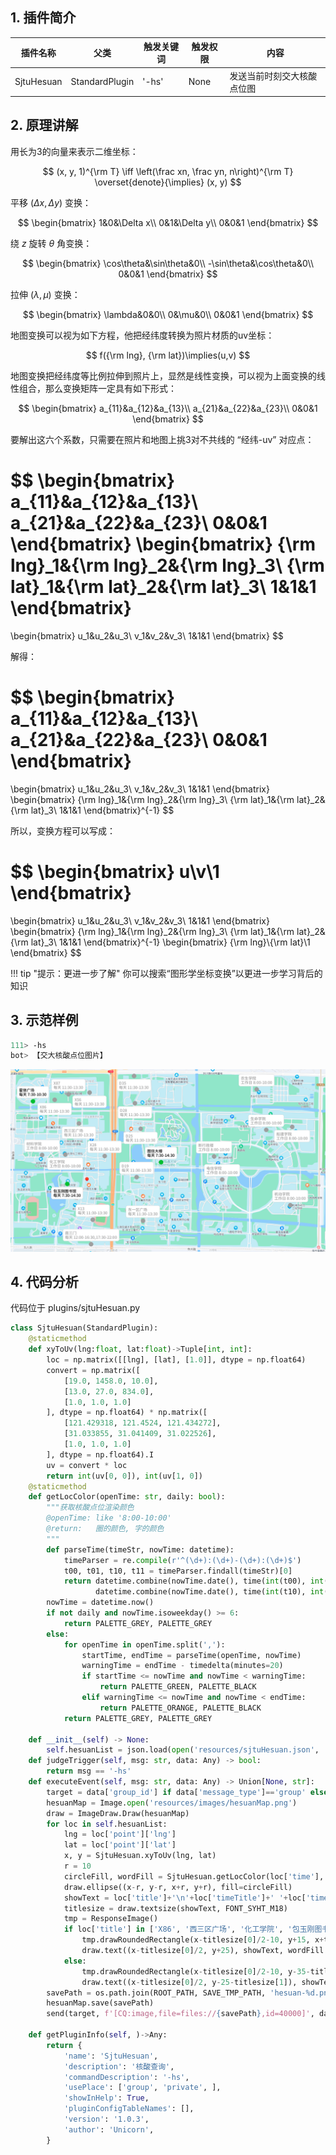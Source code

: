 ## 1. 插件简介

| 插件名称 | 父类 | 触发关键词 | 触发权限| 内容 |
| ---- | ---- | ---- | ---- | ---- |
| SjtuHesuan | StandardPlugin | '-hs' | None | 发送当前时刻交大核酸点位图 |

## 2. 原理讲解

用长为3的向量来表示二维坐标：

$$
(x, y, 1)^{\rm T} \iff \left(\frac xn, \frac yn, n\right)^{\rm T} \overset{denote}{\implies} (x, y)
$$

平移 $(\Delta x, \Delta y)$ 变换：

$$
\begin{bmatrix}
1&0&\Delta x\\
0&1&\Delta y\\
0&0&1
\end{bmatrix}
$$

绕 $z$ 旋转 $\theta$ 角变换：

$$
\begin{bmatrix}
\cos\theta&\sin\theta&0\\
-\sin\theta&\cos\theta&0\\
0&0&1
\end{bmatrix}
$$

拉伸 $(\lambda, \mu)$ 变换：

$$
\begin{bmatrix}
\lambda&0&0\\
0&\mu&0\\
0&0&1
\end{bmatrix}
$$

地图变换可以视为如下方程，他把经纬度转换为照片材质的uv坐标：

$$
f({\rm lng}, {\rm lat})\implies(u,v)
$$

地图变换把经纬度等比例拉伸到照片上，显然是线性变换，可以视为上面变换的线性组合，那么变换矩阵一定具有如下形式：

$$
\begin{bmatrix}
a_{11}&a_{12}&a_{13}\\
a_{21}&a_{22}&a_{23}\\
0&0&1
\end{bmatrix}
$$

要解出这六个系数，只需要在照片和地图上挑3对不共线的 “经纬-uv” 对应点：

$$
\begin{bmatrix}
a_{11}&a_{12}&a_{13}\\
a_{21}&a_{22}&a_{23}\\
0&0&1
\end{bmatrix}
\begin{bmatrix}
{\rm lng}_1&{\rm lng}_2&{\rm lng}_3\\
{\rm lat}_1&{\rm lat}_2&{\rm lat}_3\\
1&1&1
\end{bmatrix}
=
\begin{bmatrix}
u_1&u_2&u_3\\
v_1&v_2&v_3\\
1&1&1
\end{bmatrix}
$$

解得：

$$
\begin{bmatrix}
a_{11}&a_{12}&a_{13}\\
a_{21}&a_{22}&a_{23}\\
0&0&1
\end{bmatrix}
=
\begin{bmatrix}
u_1&u_2&u_3\\
v_1&v_2&v_3\\
1&1&1
\end{bmatrix}
\begin{bmatrix}
{\rm lng}_1&{\rm lng}_2&{\rm lng}_3\\
{\rm lat}_1&{\rm lat}_2&{\rm lat}_3\\
1&1&1
\end{bmatrix}^{-1}
$$

所以，变换方程可以写成：

$$
\begin{bmatrix}
u\\v\\1
\end{bmatrix}
=
\begin{bmatrix}
u_1&u_2&u_3\\
v_1&v_2&v_3\\
1&1&1
\end{bmatrix}
\begin{bmatrix}
{\rm lng}_1&{\rm lng}_2&{\rm lng}_3\\
{\rm lat}_1&{\rm lat}_2&{\rm lat}_3\\
1&1&1
\end{bmatrix}^{-1}
\begin{bmatrix}
{\rm lng}\\{\rm lat}\\1
\end{bmatrix}
$$

!!! tip "提示：更进一步了解"
    你可以搜索“图形学坐标变换”以更进一步学习背后的知识

## 3. 示范样例

```bash
111> -hs
bot> 【交大核酸点位图片】
```

![](../../images/plugins/hesuan.png)

## 4. 代码分析

代码位于 plugins/sjtuHesuan.py

```python
class SjtuHesuan(StandardPlugin):
    @staticmethod
    def xyToUv(lng:float, lat:float)->Tuple[int, int]:
        loc = np.matrix([[lng], [lat], [1.0]], dtype = np.float64)
        convert = np.matrix([
            [19.0, 1458.0, 10.0],
            [13.0, 27.0, 834.0],
            [1.0, 1.0, 1.0]
        ], dtype = np.float64) * np.matrix([
            [121.429318, 121.4524, 121.434272],
            [31.033855, 31.041409, 31.022526],
            [1.0, 1.0, 1.0]
        ], dtype = np.float64).I
        uv = convert * loc
        return int(uv[0, 0]), int(uv[1, 0])
    @staticmethod
    def getLocColor(openTime: str, daily: bool):
        """获取核酸点位渲染颜色
        @openTime: like '8:00-10:00'
        @return:   圈的颜色, 字的颜色
        """
        def parseTime(timeStr, nowTime: datetime):
            timeParser = re.compile(r'^(\d+):(\d+)-(\d+):(\d+)$')
            t00, t01, t10, t11 = timeParser.findall(timeStr)[0]
            return datetime.combine(nowTime.date(), time(int(t00), int(t01))), \
                   datetime.combine(nowTime.date(), time(int(t10), int(t11)))
        nowTime = datetime.now()
        if not daily and nowTime.isoweekday() >= 6:
            return PALETTE_GREY, PALETTE_GREY
        else:
            for openTime in openTime.split(','):
                startTime, endTime = parseTime(openTime, nowTime)
                warningTime = endTime - timedelta(minutes=20)
                if startTime <= nowTime and nowTime < warningTime:
                    return PALETTE_GREEN, PALETTE_BLACK
                elif warningTime <= nowTime and nowTime < endTime:
                    return PALETTE_ORANGE, PALETTE_BLACK
            return PALETTE_GREY, PALETTE_GREY
            
    def __init__(self) -> None:
        self.hesuanList = json.load(open('resources/sjtuHesuan.json', 'r'))
    def judgeTrigger(self, msg: str, data: Any) -> bool:
        return msg == '-hs'
    def executeEvent(self, msg: str, data: Any) -> Union[None, str]:
        target = data['group_id'] if data['message_type']=='group' else data['user_id']
        hesuanMap = Image.open('resources/images/hesuanMap.png')
        draw = ImageDraw.Draw(hesuanMap)
        for loc in self.hesuanList:
            lng = loc['point']['lng']
            lat = loc['point']['lat']
            x, y = SjtuHesuan.xyToUv(lng, lat)
            r = 10
            circleFill, wordFill = SjtuHesuan.getLocColor(loc['time'], loc['timeTitle'] == '每天')
            draw.ellipse((x-r, y-r, x+r, y+r), fill=circleFill)
            showText = loc['title']+'\n'+loc['timeTitle']+' '+loc['time']
            titlesize = draw.textsize(showText, FONT_SYHT_M18)
            tmp = ResponseImage()
            if loc['title'] in ['X86', '西三区广场', '化工学院', '包玉刚图书馆', '船建学院', 'X56', 'D28', 'D35', 'D25']:
                tmp.drawRoundedRectangle(x-titlesize[0]/2-10, y+15, x+titlesize[0]/2+10, y+35+titlesize[1], fill = PALETTE_WHITE, border = True, target = hesuanMap)
                draw.text((x-titlesize[0]/2, y+25), showText, wordFill , FONT_SYHT_M18)
            else:
                tmp.drawRoundedRectangle(x-titlesize[0]/2-10, y-35-titlesize[1], x+titlesize[0]/2+10, y-15, fill = PALETTE_WHITE, border = True, target = hesuanMap)
                draw.text((x-titlesize[0]/2, y-25-titlesize[1]), showText, wordFill , FONT_SYHT_M18)
        savePath = os.path.join(ROOT_PATH, SAVE_TMP_PATH, 'hesuan-%d.png'%target)
        hesuanMap.save(savePath)
        send(target, f'[CQ:image,file=files://{savePath},id=40000]', data['message_type'])

    def getPluginInfo(self, )->Any:
        return {
            'name': 'SjtuHesuan',
            'description': '核酸查询',
            'commandDescription': '-hs',
            'usePlace': ['group', 'private', ],
            'showInHelp': True,
            'pluginConfigTableNames': [],
            'version': '1.0.3',
            'author': 'Unicorn',
        }
```

